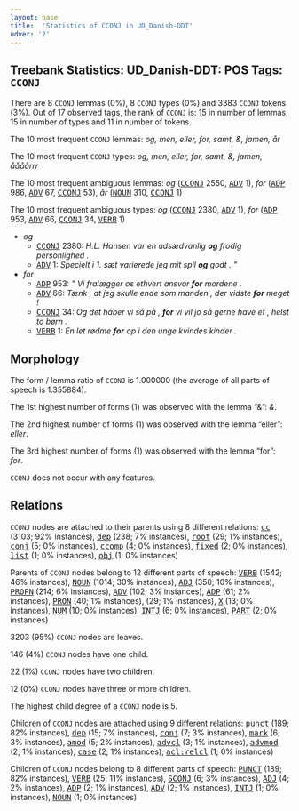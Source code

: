 ```yaml
---
layout: base
title:  'Statistics of CCONJ in UD_Danish-DDT'
udver: '2'
---
```


## Treebank Statistics: UD_Danish-DDT: POS Tags: `CCONJ`

There are 8 `CCONJ` lemmas (0%), 8 `CCONJ` types (0%) and 3383 `CCONJ` tokens (3%).
Out of 17 observed tags, the rank of `CCONJ` is: 15 in number of lemmas, 15 in number of types and 11 in number of tokens.

The 10 most frequent `CCONJ` lemmas: <em>og, men, eller, for, samt, &, jamen, år</em>

The 10 most frequent `CCONJ` types:  <em>og, men, eller, for, samt, &, jamen, åååårrr</em>

The 10 most frequent ambiguous lemmas: <em>og</em> (<tt><a href="da_ddt-pos-CCONJ.html">CCONJ</a></tt> 2550, <tt><a href="da_ddt-pos-ADV.html">ADV</a></tt> 1), <em>for</em> (<tt><a href="da_ddt-pos-ADP.html">ADP</a></tt> 986, <tt><a href="da_ddt-pos-ADV.html">ADV</a></tt> 67, <tt><a href="da_ddt-pos-CCONJ.html">CCONJ</a></tt> 53), <em>år</em> (<tt><a href="da_ddt-pos-NOUN.html">NOUN</a></tt> 310, <tt><a href="da_ddt-pos-CCONJ.html">CCONJ</a></tt> 1)

The 10 most frequent ambiguous types:  <em>og</em> (<tt><a href="da_ddt-pos-CCONJ.html">CCONJ</a></tt> 2380, <tt><a href="da_ddt-pos-ADV.html">ADV</a></tt> 1), <em>for</em> (<tt><a href="da_ddt-pos-ADP.html">ADP</a></tt> 953, <tt><a href="da_ddt-pos-ADV.html">ADV</a></tt> 66, <tt><a href="da_ddt-pos-CCONJ.html">CCONJ</a></tt> 34, <tt><a href="da_ddt-pos-VERB.html">VERB</a></tt> 1)


* <em>og</em>
  * <tt><a href="da_ddt-pos-CCONJ.html">CCONJ</a></tt> 2380: <em>H.L. Hansen var en udsædvanlig <b>og</b> frodig personlighed .</em>
  * <tt><a href="da_ddt-pos-ADV.html">ADV</a></tt> 1: <em>Specielt i 1. sæt varierede jeg mit spil <b>og</b> godt . "</em>
* <em>for</em>
  * <tt><a href="da_ddt-pos-ADP.html">ADP</a></tt> 953: <em>" Vi fralægger os ethvert ansvar <b>for</b> mordene .</em>
  * <tt><a href="da_ddt-pos-ADV.html">ADV</a></tt> 66: <em>Tænk , at jeg skulle ende som manden , der vidste <b>for</b> meget !</em>
  * <tt><a href="da_ddt-pos-CCONJ.html">CCONJ</a></tt> 34: <em>Og det håber vi så på , <b>for</b> vi vil jo så gerne have et , helst to børn .</em>
  * <tt><a href="da_ddt-pos-VERB.html">VERB</a></tt> 1: <em>En let rødme <b>for</b> op i den unge kvindes kinder .</em>

## Morphology

The form / lemma ratio of `CCONJ` is 1.000000 (the average of all parts of speech is 1.355884).

The 1st highest number of forms (1) was observed with the lemma “&”: <em>&</em>.

The 2nd highest number of forms (1) was observed with the lemma “eller”: <em>eller</em>.

The 3rd highest number of forms (1) was observed with the lemma “for”: <em>for</em>.

`CCONJ` does not occur with any features.


## Relations

`CCONJ` nodes are attached to their parents using 8 different relations: <tt><a href="da_ddt-dep-cc.html">cc</a></tt> (3103; 92% instances), <tt><a href="da_ddt-dep-dep.html">dep</a></tt> (238; 7% instances), <tt><a href="da_ddt-dep-root.html">root</a></tt> (29; 1% instances), <tt><a href="da_ddt-dep-conj.html">conj</a></tt> (5; 0% instances), <tt><a href="da_ddt-dep-ccomp.html">ccomp</a></tt> (4; 0% instances), <tt><a href="da_ddt-dep-fixed.html">fixed</a></tt> (2; 0% instances), <tt><a href="da_ddt-dep-list.html">list</a></tt> (1; 0% instances), <tt><a href="da_ddt-dep-obj.html">obj</a></tt> (1; 0% instances)

Parents of `CCONJ` nodes belong to 12 different parts of speech: <tt><a href="da_ddt-pos-VERB.html">VERB</a></tt> (1542; 46% instances), <tt><a href="da_ddt-pos-NOUN.html">NOUN</a></tt> (1014; 30% instances), <tt><a href="da_ddt-pos-ADJ.html">ADJ</a></tt> (350; 10% instances), <tt><a href="da_ddt-pos-PROPN.html">PROPN</a></tt> (214; 6% instances), <tt><a href="da_ddt-pos-ADV.html">ADV</a></tt> (102; 3% instances), <tt><a href="da_ddt-pos-ADP.html">ADP</a></tt> (61; 2% instances), <tt><a href="da_ddt-pos-PRON.html">PRON</a></tt> (40; 1% instances),  (29; 1% instances), <tt><a href="da_ddt-pos-X.html">X</a></tt> (13; 0% instances), <tt><a href="da_ddt-pos-NUM.html">NUM</a></tt> (10; 0% instances), <tt><a href="da_ddt-pos-INTJ.html">INTJ</a></tt> (6; 0% instances), <tt><a href="da_ddt-pos-PART.html">PART</a></tt> (2; 0% instances)

3203 (95%) `CCONJ` nodes are leaves.

146 (4%) `CCONJ` nodes have one child.

22 (1%) `CCONJ` nodes have two children.

12 (0%) `CCONJ` nodes have three or more children.

The highest child degree of a `CCONJ` node is 5.

Children of `CCONJ` nodes are attached using 9 different relations: <tt><a href="da_ddt-dep-punct.html">punct</a></tt> (189; 82% instances), <tt><a href="da_ddt-dep-dep.html">dep</a></tt> (15; 7% instances), <tt><a href="da_ddt-dep-conj.html">conj</a></tt> (7; 3% instances), <tt><a href="da_ddt-dep-mark.html">mark</a></tt> (6; 3% instances), <tt><a href="da_ddt-dep-amod.html">amod</a></tt> (5; 2% instances), <tt><a href="da_ddt-dep-advcl.html">advcl</a></tt> (3; 1% instances), <tt><a href="da_ddt-dep-advmod.html">advmod</a></tt> (2; 1% instances), <tt><a href="da_ddt-dep-case.html">case</a></tt> (2; 1% instances), <tt><a href="da_ddt-dep-acl-relcl.html">acl:relcl</a></tt> (1; 0% instances)

Children of `CCONJ` nodes belong to 8 different parts of speech: <tt><a href="da_ddt-pos-PUNCT.html">PUNCT</a></tt> (189; 82% instances), <tt><a href="da_ddt-pos-VERB.html">VERB</a></tt> (25; 11% instances), <tt><a href="da_ddt-pos-SCONJ.html">SCONJ</a></tt> (6; 3% instances), <tt><a href="da_ddt-pos-ADJ.html">ADJ</a></tt> (4; 2% instances), <tt><a href="da_ddt-pos-ADP.html">ADP</a></tt> (2; 1% instances), <tt><a href="da_ddt-pos-ADV.html">ADV</a></tt> (2; 1% instances), <tt><a href="da_ddt-pos-INTJ.html">INTJ</a></tt> (1; 0% instances), <tt><a href="da_ddt-pos-NOUN.html">NOUN</a></tt> (1; 0% instances)


